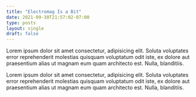 ```yaml
---
title: "Electromag Is a Bit"
date: 2021-09-30T21:57:02-07:00
type: posts
layout: single
draft: false
---
```


Lorem ipsum dolor sit amet consectetur, adipisicing elit. Soluta voluptates error reprehenderit molestias quisquam voluptatum odit iste, ex dolore aut praesentium alias ut magnam eum quam architecto est. Nulla, blanditiis.

Lorem ipsum dolor sit amet consectetur, adipisicing elit. Soluta voluptates error reprehenderit molestias quisquam voluptatum odit iste, ex dolore aut praesentium alias ut magnam eum quam architecto est. Nulla, blanditiis.
